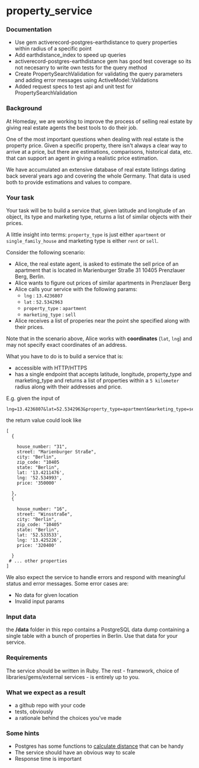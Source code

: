 # property_service

### Documentation

- Use gem activerecord-postgres-earthdistance to query properties within radius of a specific point
- Add earthdistance_index to speed up queries
- activerecord-postgres-earthdistance gem has good test coverage so its not necesarry to write own tests for the query method
- Create PropertySearchValidation for validating the query parameters and adding error messages using ActiveModel::Validations
- Added request specs to test api and unit test for PropertySearchValidation


### Background

At Homeday, we are working to improve the process of selling real estate by giving real estate agents the best tools to do their job.

One of the most important questions when dealing with real estate is the property price. Given a specific property, there isn't always a clear way to arrive at a price, but there are estimations, comparisons, historical data, etc. that can support an agent in giving a realistic price estimation.

We have accumulated an extensive database of real estate listings dating back several years ago and covering the whole Germany. That data is used both to provide estimations and values to compare.

### Your task

Your task will be to build a service that, given latitude and longitude of an object, its type and marketing type, returns a list of similar objects with their prices.

A little insight into terms: `property_type` is just either `apartment` or `single_family_house` and marketing type is either `rent` or `sell`.

Consider the following scenario:

- Alice, the real estate agent, is asked to estimate the sell price of an apartment that is located in Marienburger Straße 31 10405 Prenzlauer Berg, Berlin.
- Alice wants to figure out prices of similar apartments in Prenzlauer Berg
- Alice calls your service with the following params:
  - `lng` : `13.4236807`
  - `lat` : `52.5342963`
  - `property_type` : `apartment`
  - `marketing_type` : `sell`
- Alice receives a list of properies near the point she specified along with their prices.

Note that in the scenario above, Alice works with **coordinates** (`lat`, `lng`) and may not specify exact coordinates of an address.

What you have to do is to build a service that is:

- accessible with HTTP/HTTPS
- has a single endpoint that accepts latitude, longitude, property_type and marketing_type and returns a list of properties within a `5 kilometer` radius along with their addresses and price.

E.g. given the input of

```
lng=13.4236807&lat=52.5342963&property_type=apartment&marketing_type=sell
```

the return value could look like

```
[
  {

    house_number: "31",
    street: "Marienburger Straße",
    city: "Berlin",
    zip_code: "10405
    state: "Berlin",
    lat: '13.4211476',
    lng: '52.534993',
    price: '350000'

  },
  {

    house_number: "16",
    street: "Winsstraße",
    city: "Berlin",
    zip_code: "10405"
    state: "Berlin",
    lat: '52.533533',
    lng: '13.425226',
    price: '320400'

  }
 # ... other properties
]
```

We also expect the service to handle errors and respond with meaningful status and error messages. Some error cases are:

- No data for given location
- Invalid input params

### Input data

the **/data** folder in this repo contains a PostgreSQL data dump containing a single table with a bunch of properties in Berlin. Use that data for your service.

### Requirements

The service should be written in Ruby.
The rest - framework, choice of libraries/gems/external services - is entirely up to you.

### What we expect as a result

- a github repo with your code
- tests, obviously
- a rationale behind the choices you've made

### Some hints

- Postgres has some functions to [calculate distance](https://www.postgresql.org/docs/9.6/static/earthdistance.html) that can be handy
- The service should have an obvious way to scale
- Response time is important
